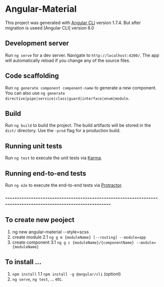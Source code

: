 # Angular-Material

This project was generated with [Angular CLI](https://github.com/angular/angular-cli) version 1.7.4.
But after migration is useed [Angular CLI] version 6.0

## Development server

Run `ng serve` for a dev server. Navigate to `http://localhost:4200/`. The app will automatically reload if you change any of the source files.

## Code scaffolding

Run `ng generate component component-name` to generate a new component. You can also use `ng generate directive|pipe|service|class|guard|interface|enum|module`.

## Build

Run `ng build` to build the project. The build artifacts will be stored in the `dist/` directory. Use the `-prod` flag for a production build.

## Running unit tests

Run `ng test` to execute the unit tests via [Karma](https://karma-runner.github.io).

## Running end-to-end tests

Run `ng e2e` to execute the end-to-end tests via [Protractor](http://www.protractortest.org/).

### --------------------------------------------------------------------------------------------------------------
    
## To create new peoject

1. ng new angular-material --style=scss
2. create module
    2.1 `ng g m {moduleName} [--routing] --module=app`
3. create component
    3.1 `ng g c {moduleName}/{componentName} --module={moduleName}` 

## To install ...

1. `npm install`
    1.1 `npm install -g @angular/cli` (optionl)
3. `ng serve`, `ng test`, ... etc.
